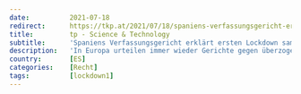 ```yaml
---
date:          2021-07-18
redirect:      https://tkp.at/2021/07/18/spaniens-verfassungsgericht-erklaert-ersten-lockdown-samt-ausgangssperre-fuer-illegal/
title:         tp - Science & Technology
subtitle:      'Spaniens Verfassungsgericht erklärt ersten Lockdown samt Ausgangssperre für illegal'
description:   'In Europa urteilen immer wieder Gerichte gegen überzogene Maßnahmen von Regierungen. Gerichte in Portugal, Slowenien, Österreich, Belgien, Italien und anderen Ländern haben alle oder einzelne Maßnahmen immer wieder aufgehoben. Die Auswirkungen auf die Praxis sind leider überschaubar, da sich die Urteile auf längst abgelaufene Verordnungen oder Gesetze beziehen. Nun hat auch das spanische Verfassungsgericht am …'
country:       [ES]
categories:    [Recht]
tags:          [lockdown1]
---
```

